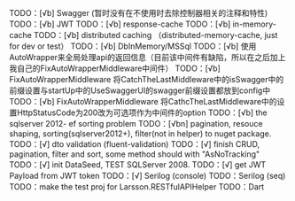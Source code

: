 TODO：[√b] Swagger (暂时没有在不使用时去除控制器相关的注释和特性)
TODO：[√b] JWT
TODO：[√b] response-cache
TODO：[√b] in-memory-cache
TODO：[√b] distributed caching （distributed-memory-cache, just for dev or test）
TODO：[√b] DbInMemory/MSSql
TODO：[√b] 使用AutoWrapper来全局处理api的返回信息（目前该中间件有缺陷，所以在之后加上我自己的FixAutoWrapperMiddleware中间件）
TODO：[√b] FixAutoWrapperMiddleware 将CatchTheLastMiddleware中的isSwagger中的前缀设置与startUp中的UseSwaggerUI的swagger前缀设置都放到config中
TODO：[√b] FixAutoWrapperMiddleware 将CathcTheLastMiddleware中的设置HttpStatusCode为200改为可选项作为中间件的option
TODO：[√b] the sqlserver 2012- ef sorting problem
TODO：[√bn] pagination, resouce shaping, sorting(sqlserver2012+), filter(not in helper) to nuget package.
TODO：[√] dto validation (fluent-validation)
TODO：[√] finish CRUD, pagination, filter and sort, some method should with "AsNoTracking"
TODO：[√] init DataSeed, TEST SQLServer 2008.
TODO：[√] get JWT Payload from JWT token
TODO：[√] Serilog (console)
TODO：Serilog (seq)
TODO：make the test proj for Larsson.RESTfulAPIHelper
TODO：Dart

